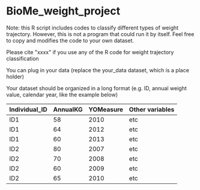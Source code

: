 # BioMe_weight_project

Note: this R script includes codes to classify different types of weight trajectory. 
However, this is not a program that could run it by itself.
Feel free to copy and modifies the code to your own dataset.

Please cite "xxxx" if you use any of the R code for weight trajectory classification


You can plug in your data (replace the your_data dataset, which is a place holder)

Your dataset should be organized in a long format (e.g. ID, annual weight value, calendar year, like the example below)

Individual_ID| AnnualKG| YOMeasure|Other variables
------------ | -------------| -------------| -------------
ID1| 58|2010| etc
ID1 | 64|2012| etc
ID1| 60|2013|etc
ID2| 80|2007|etc
ID2 | 70|2008|etc
ID2| 60| 2009|etc
ID2| 65| 2010|etc



